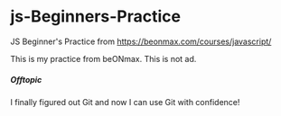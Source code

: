 # js-Beginners-Practice
JS Beginner's Practice from https://beonmax.com/courses/javascript/

This is my practice from beONmax. This is not ad.








##### Offtopic
I finally figured out Git and now I can use Git with confidence!

